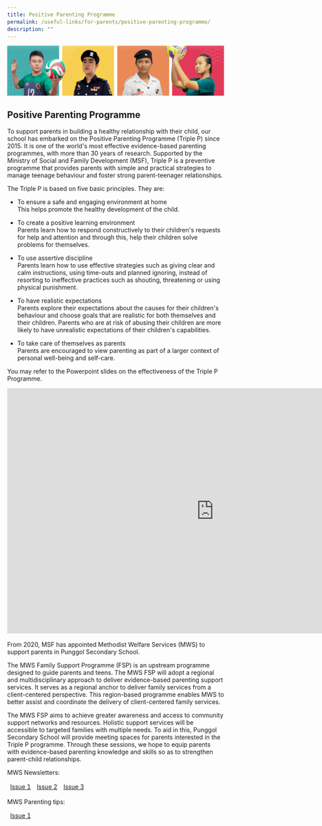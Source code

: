 ```yaml
---
title: Positive Parenting Programme
permalink: /useful-links/for-parents/positive-parenting-programme/
description: ""
---
```

![](/images/Our%20School/subbanner.jpg)

## Positive Parenting Programme


To support parents in building a healthy relationship with their child, our school has embarked on the Positive Parenting Programme (Triple P) since 2015. It is one of the world's most effective evidence-based parenting programmes, with more than 30 years of research. Supported by the Ministry of Social and Family Development (MSF), Triple P is a preventive programme that provides parents with simple and practical strategies to manage teenage behaviour and foster strong parent-teenager relationships.
  

The Triple P is based on five basic principles. They are:

*   To ensure a safe and engaging environment at home    
    This helps promote the healthy development of the child.
    

  

*   To create a positive learning environment<br>
    Parents learn how to respond constructively to their children's requests for help and attention and through this, help their children solve problems for themselves.
    

  

*   To use assertive discipline<br>
    Parents learn how to use effective strategies such as giving clear and calm instructions, using time-outs and planned ignoring, instead of resorting to ineffective practices such as shouting, threatening or using physical punishment.
    

  

*   To have realistic expectations   
    Parents explore their expectations about the causes for their children's behaviour and choose goals that are realistic for both themselves and their children. Parents who are at risk of abusing their children are more likely to have unrealistic expectations of their children's capabilities.
    

  

*   To take care of themselves as parents<br>
    Parents are encouraged to view parenting as part of a larger context of personal well-being and self-care.
    

  

You may refer to the Powerpoint slides on the effectiveness of the Triple P Programme.


<iframe allowfullscreen="true" height="569" width="960" frameborder="0" src="https://docs.google.com/presentation/d/e/2PACX-1vRNld1F4vvJIo1JGQNUeGajlcNTXnwV0J-VirUBynjwb1Et-HqjaJycVIMQanDRrHBsAxc18qvhJ0iO/embed?start=true&amp;loop=true&amp;delayms=3000"></iframe>



From 2020, MSF has appointed Methodist Welfare Services (MWS) to support parents in Punggol Secondary School.  

  

The MWS Family Support Programme (FSP) is an upstream programme designed to guide parents and teens. The MWS FSP will adopt a regional and multidisciplinary approach to deliver evidence-based parenting support services. It serves as a regional anchor to deliver family services from a client-centered perspective. This region-based programme enables MWS to better assist and coordinate the delivery of client-centered family services.

  

The MWS FSP aims to achieve greater awareness and access to community support networks and resources. Holistic support services will be accessible to targeted families with multiple needs. To aid in this, Punggol Secondary School will provide meeting spaces for parents interested in the Triple P programme. Through these sessions, we hope to equip parents with evidence-based parenting knowledge and skills so as to strengthen parent-child relationships.

  

MWS Newsletters:


<table>
<thead>
  <tr>
    <td><a href="/files/Useful%20Links/For%20Parents/ParentingNewsletter-Issue%2001_8Mar%201%203.pdf">Issue 1</a></td>
    <td><a href="/files/Useful%20Links/For%20Parents/ParentingNewsletter-Issue%2002.pdf">Issue 2</a></td>
    <td><a href="/files/Useful%20Links/For%20Parents/Parenting%20Newsletter%20Issue%2003.pdf">Issue 3</a></td>
  </tr>
</thead>
</table>

MWS Parenting tips:

<table>
<thead>
  <tr>
    <td><a href="/files/Useful%20Links/For%20Parents/EDM%20Developing%20Healthy%20Routines%20Secondary%20School%2022%20Feb%202022.pdf">Issue 1</a></td>
  </tr>
</thead>
</table>